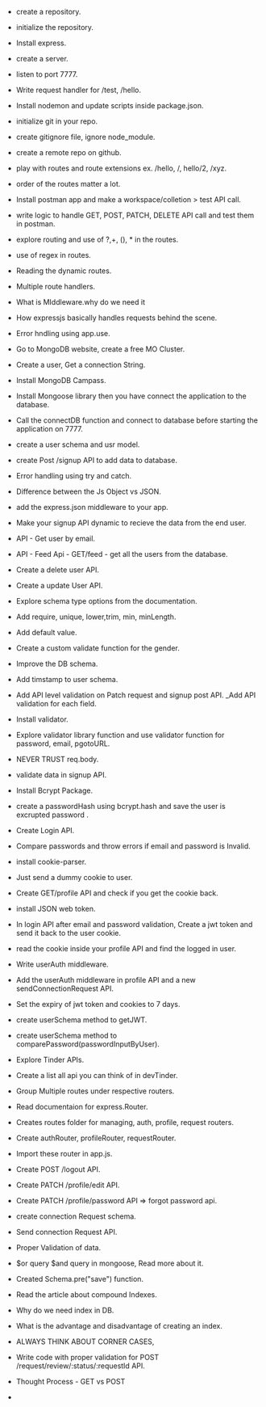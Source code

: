 - create a repository.
- initialize the repository.
- Install express.
- create a server.
- listen to port 7777.
- Write request handler for /test, /hello.
- Install nodemon and update scripts inside package.json.
- initialize git in your repo.
- create gitignore file, ignore node_module.
- create a remote repo on github.
- play with routes and route extensions ex. /hello, /, hello/2, /xyz.
- order of the routes matter a lot.
- Install postman app and make a workspace/colletion > test API call.
- write logic to handle GET, POST, PATCH, DELETE API call and test them in postman.
- explore routing and use of ?,+, (), * in the routes.
- use of regex in routes.
- Reading the dynamic routes.
- Multiple route handlers.
- What is MIddleware.why do we need it
- How expressjs basically handles requests behind the scene.

- Error hndling using app.use.
- Go to MongoDB website, create a free MO Cluster.
- Create a user, Get a connection String.
- Install MongoDB Campass.
- Install Mongoose library then you have connect the application to the database.
- Call the connectDB function and connect to database before starting the application on 7777.
- create a user schema and usr model.
- create Post /signup API to add data to database.
- Error handling using try and catch.


- Difference between the Js Object vs JSON.
- add the express.json middleware to your app.
- Make your signup API dynamic to recieve the data from the end user.
- API - Get user by email.
- API - Feed Api - GET/feed - get all the users from the database.
- Create a delete user API.
- Create a update User API.
- Explore schema type options from the documentation.
- Add require, unique, lower,trim, min, minLength.
- Add default value.
- Create a custom validate function for the gender.
- Improve the DB schema.
- Add timstamp to user schema.
- Add API level validation on Patch request and signup post API.
_Add API validation for each field.
- Install validator.
- Explore validator library function and use validator function for password, email, pgotoURL.
- NEVER TRUST req.body.
- validate data in signup API.
- Install Bcrypt Package.
- create a passwordHash using bcrypt.hash and save the user is excrupted password .
- Create Login API.
- Compare passwords and throw errors if email and password is Invalid.

- install cookie-parser.
- Just send a dummy cookie to user.
- Create GET/profile API and check if you get the cookie back.
- install JSON web token.
- In login API after email and password validation, Create a jwt token and send it back to the user cookie.
- read the cookie inside your profile API and find the logged in user.

- Write userAuth middleware.
- Add the userAuth middleware in profile API and a new sendConnectionRequest API.
- Set the expiry of jwt token and cookies to 7 days.

- create userSchema method to getJWT.
- create userSchema method to comparePassword(passwordInputByUser).

 - Explore Tinder APIs.
 - Create a list all api you can think of in devTinder.
 - Group Multiple routes under respective routers.
 - Read documentaion for express.Router.
 - Creates routes folder for managing, auth, profile, request routers.
 - Create authRouter, profileRouter, requestRouter.
 - Import these router in app.js.
 - Create POST /logout API.
 - Create PATCH /profile/edit API.
 - Create PATCH /profile/password API => forgot password api.


- create connection Request schema.
- Send connection Request API.
- Proper Validation of data.
- $or query $and query in mongoose, Read more about it.
- Created Schema.pre("save") function.

 
 - Read the article about compound Indexes.
 - Why do we need index in DB.
 - What is the advantage and disadvantage of creating an index.

- ALWAYS THINK ABOUT CORNER CASES,

- Write code with proper validation for POST /request/review/:status/:requestId API.

- Thought Process - GET vs POST
- 